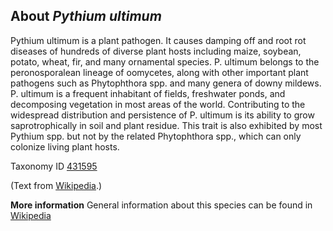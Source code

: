 **About *Pythium ultimum***
-------------------------
Pythium ultimum is a plant pathogen. It causes damping off and root rot diseases of hundreds of diverse plant hosts including maize, soybean, potato, wheat, fir, and many ornamental species. P. ultimum belongs to the peronosporalean lineage of oomycetes, along with other important plant pathogens such as Phytophthora spp. and many genera of downy mildews. P. ultimum is a frequent inhabitant of fields, freshwater ponds, and decomposing vegetation in most areas of the world. Contributing to the widespread distribution and persistence of P. ultimum is its ability to grow saprotrophically in soil and plant residue. This trait is also exhibited by most Pythium spp. but not by the related Phytophthora spp., which can only colonize living plant hosts.


Taxonomy ID [431595](https://www.uniprot.org/taxonomy/431595)

(Text from [Wikipedia](https://en.wikipedia.org/).)

**More information**
General information about this species can be found in [Wikipedia](https://en.wikipedia.org/wiki/Pythium_ultimum)

